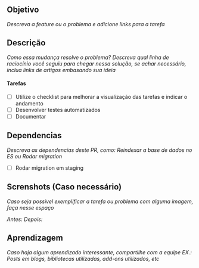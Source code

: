 ## Objetivo
_Descreva a feature ou o problema e adicione links para a tarefa_

## Descrição
_Como essa mudança resolve o problema? Descreva qual linha de raciocínio você seguiu para chegar nessa solução, se achar necessário, inclua links de artigos embasando sua ideia_

#### Tarefas
- [ ] Utilize o checklist para melhorar a visualização das tarefas e indicar o andamento
- [ ] Desenvolver testes automatizados
- [ ] Documentar

## Dependencias
_Descreva as dependencias deste PR, como: Reindexar a base de dados no ES ou Rodar migration_
- [ ] Rodar migration em staging

## Screnshots (Caso necessário)
_Caso seja possivel exemplificar a tarefa ou problema com alguma imagem, faça nesse espaço_

_Antes:_
_Depois:_

## Aprendizagem
_Caso haja algum aprendizado interessante, compartilhe com a equipe_
_EX.: Posts em blogs, bibliotecas utilizadas, add-ons utilizados, etc_

